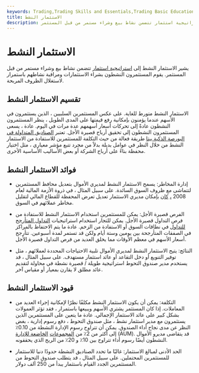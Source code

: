 ```yaml
---
keywords: Trading,Trading Skills and Essentials,Trading Basic Education,Trading Skills
title: الاستثمار النشط
description: يشير الاستثمار النشط إلى استراتيجية استثمار تتضمن نشاط بيع وشراء مستمر من قبل المستثمر.
---
```


# الاستثمار النشط
يشير الاستثمار النشط إلى [استراتيجية استثمار](/investmentstrategy) تتضمن نشاط بيع وشراء مستمر من قبل المستثمر. يقوم المستثمرون النشطون بشراء الاستثمارات ومراقبة نشاطهم باستمرار لاستغلال الظروف المربحة.

## تقسيم الاستثمار النشط

الاستثمار النشط متورط للغاية. على عكس المستثمرين السلبيين ، الذين يستثمرون في الأسهم عندما يؤمنون بإمكانية رفع قيمتها على المدى الطويل ، ينظر المستثمرون النشطون عادةً إلى تحركات أسعار أسهمهم عدة مرات في اليوم. عادة ، يسعى المستثمرون النشطون إلى تحقيق أرباح قصيرة الأجل. تعتبر [الصناديق المتداولة في](/smart-beta-etf) [البورصة الذكية بيتا](/smart-beta-etf) طريقة فعالة من حيث التكلفة للمستثمرين للاستفادة من الاستثمار النشط من خلال النظر في عوامل بديلة بدلاً من مجرد تتبع مؤشر معياري ، مثل اختيار محفظة بناءً على أرباح الشركة أو بعض الأساليب الأساسية الأخرى.

## فوائد الاستثمار النشط

- إدارة المخاطر: يسمح الاستثمار النشط لمديري الأموال بتعديل محافظ المستثمرين لتتماشى مع ظروف السوق السائدة. على سبيل المثال ، في ذروة الأزمة المالية لعام 2008 [،](/financial-crisis) [كان](/financial-crisis) بإمكان مديري الاستثمار تعديل تعرض المحفظة للقطاع المالي لتقليل مخاطر عملائهم في السوق.

- الفرص قصيرة الأجل: يمكن للمستثمرين استخدام الاستثمار النشط للاستفادة من فرص التداول قصيرة الأجل. يمكن للتجار استخدام استراتيجيات [التداول المتأرجح للتداول](/swingtrading) في نطاقات السوق أو الاستفادة من الزخم. عادة ما يتم الاحتفاظ بالمراكز في الصفقات المتأرجحة بين يومين وستة أيام ولكن قد تستمر لمدة أسبوعين. تتأرجح أسعار الأسهم في معظم الأوقات مما يخلق العديد من فرص التداول قصيرة الأجل.

- النتائج: يتيح الاستثمار النشط لمديري الأموال تلبية الاحتياجات المحددة لعملائهم ، مثل توفير التنويع أو دخل التقاعد أو عائد استثمار مستهدف. على سبيل المثال ، قد يستخدم مدير صندوق التحوط استراتيجية طويلة / قصيرة نشطة في محاولة لتقديم عائد مطلق لا يقارن بمعيار أو مقياس آخر.

## قيود الاستثمار النشط

- التكلفة: يمكن أن يكون الاستثمار النشط مكلفًا نظرًا لإمكانية إجراء العديد من المعاملات. إذا كان المستثمر يشتري الأسهم ويبيعها باستمرار ، فقد تؤثر العمولات بشكل كبير على عائد الاستثمار الإجمالي. عادة ما يتعين على المستثمرين الذين يستثمرون مع مدير استثمار نشط ، مثل صندوق التحوط ، دفع رسوم إدارية ، بغض النظر عن مدى نجاح أداء الصندوق. يمكن أن تتراوح رسوم الإدارة النشطة من 0.10٪ إلى أكثر من 2٪ من [المجموعات](/aum) [الخاضعة للإدارة](/aum) (AUM). قد يتقاضى مديرو الأموال النشطون أيضًا رسوم أداء تتراوح بين 10٪ و 20٪ من الربح الذي يحققونه.

- الحد الأدنى لمبالغ الاستثمار: غالبًا ما تحدد الصناديق النشطة حدودًا دنيا للاستثمار للمستثمرين المحتملين. على سبيل المثال ، قد يتطلب صندوق التحوط من المستثمرين الجدد القيام باستثمار يبدأ من 250 ألف دولار.

